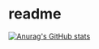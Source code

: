 # readme

[![Anurag's GitHub stats](https://github-readme-stats.vercel.app/api?username=junggernaut)](https://github.com/anuraghazra/github-readme-stats)

